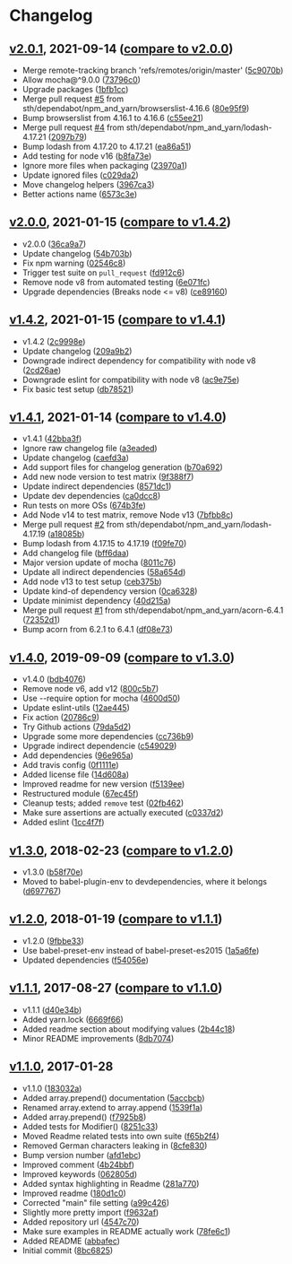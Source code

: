 # Changelog

<a name="v2.0.1"></a>
## [v2.0.1](https://github.com/sth/objectbuilder/tree/v2.0.1), 2021-09-14 ([compare to v2.0.0](https://github.com/sth/objectbuilder/compare/v2.0.0...v2.0.1))

* Merge remote-tracking branch 'refs/remotes/origin/master' ([5c9070b](https://github.com/sth/objectbuilder/commit/5c9070beec69b51d61e708c668ba7257a6e2d877))
* Allow mocha@^9.0.0 ([73796c0](https://github.com/sth/objectbuilder/commit/73796c0732e71221a815ec78389f3110abc3ebf1))
* Upgrade packages ([1bfb1cc](https://github.com/sth/objectbuilder/commit/1bfb1cc90cfdf12609317d92b952a21235e55317))
* Merge pull request [#5](https://github.com/sth/objectbuilder/issues/5) from sth/dependabot/npm_and_yarn/browserslist-4.16.6 ([80e95f9](https://github.com/sth/objectbuilder/commit/80e95f933d462779d317008a2660bc20670c30b0))
* Bump browserslist from 4.16.1 to 4.16.6 ([c55ee21](https://github.com/sth/objectbuilder/commit/c55ee213d9907e4d24d6cb13cf6cc4ec4f99841b))
* Merge pull request [#4](https://github.com/sth/objectbuilder/issues/4) from sth/dependabot/npm_and_yarn/lodash-4.17.21 ([2097b79](https://github.com/sth/objectbuilder/commit/2097b7951e2d7847c08893c4824c10f9d36e5d7c))
* Bump lodash from 4.17.20 to 4.17.21 ([ea86a51](https://github.com/sth/objectbuilder/commit/ea86a51f33f4888ee4f306cac5698751be783567))
* Add testing for node v16 ([b8fa73e](https://github.com/sth/objectbuilder/commit/b8fa73e1f96aa13677882dce126cdd15e4b9650f))
* Ignore more files when packaging ([23970a1](https://github.com/sth/objectbuilder/commit/23970a13985e474a7e61f257faa5f5f0ab653fa7))
* Update ignored files ([c029da2](https://github.com/sth/objectbuilder/commit/c029da25e9151c7e436ed5075658dc97204624c1))
* Move changelog helpers ([3967ca3](https://github.com/sth/objectbuilder/commit/3967ca3f08d30c627bb1e641a793e44d6d53f291))
* Better actions name ([6573c3e](https://github.com/sth/objectbuilder/commit/6573c3e35047ee81ef13ae3b17a564cd787994c3))

<a name="v2.0.0"></a>
## [v2.0.0](https://github.com/sth/objectbuilder/tree/v2.0.0), 2021-01-15 ([compare to v1.4.2](https://github.com/sth/objectbuilder/compare/v1.4.2...v2.0.0))

* v2.0.0 ([36ca9a7](https://github.com/sth/objectbuilder/commit/36ca9a7e2c7cd9f4da1002694520f8b78a2063cf))
* Update changelog ([54b703b](https://github.com/sth/objectbuilder/commit/54b703bdf7b9a43b4a5caeacc6f2b1aff264c8a6))
* Fix npm warning ([02546c8](https://github.com/sth/objectbuilder/commit/02546c87ae551c4acb82aa5c021139d772a1a2ca))
* Trigger test suite on `pull_request` ([fd912c6](https://github.com/sth/objectbuilder/commit/fd912c60fbf0cf9e15ed6919f5792f99a4ad069d))
* Remove node v8 from automated testing ([6e071fc](https://github.com/sth/objectbuilder/commit/6e071fc8140ef2a487d530f9eb97f79fa93de06e))
* Upgrade dependencies (Breaks node <= v8) ([ce89160](https://github.com/sth/objectbuilder/commit/ce89160e818db935a4e399178d82d84c758e26c7))

<a name="v1.4.2"></a>
## [v1.4.2](https://github.com/sth/objectbuilder/tree/v1.4.2), 2021-01-15 ([compare to v1.4.1](https://github.com/sth/objectbuilder/compare/v1.4.1...v1.4.2))

* v1.4.2 ([2c9998e](https://github.com/sth/objectbuilder/commit/2c9998ead0c981b50d31cf936b4cd9065b10a91c))
* Update changelog ([209a9b2](https://github.com/sth/objectbuilder/commit/209a9b278619440d21cafab1e55f102e4aa02cd6))
* Downgrade indirect dependency for compatibility with node v8 ([2cd26ae](https://github.com/sth/objectbuilder/commit/2cd26ae9b5f5a80d628d22876a2e4d97839a3895))
* Downgrade eslint for compatibility with node v8 ([ac9e75e](https://github.com/sth/objectbuilder/commit/ac9e75ef9ee97d40a09312badc98d5b9cd85fe6d))
* Fix basic test setup ([db78521](https://github.com/sth/objectbuilder/commit/db78521032e8c36cb2ad6159a2029339012f0433))

<a name="v1.4.1"></a>
## [v1.4.1](https://github.com/sth/objectbuilder/tree/v1.4.1), 2021-01-14 ([compare to v1.4.0](https://github.com/sth/objectbuilder/compare/v1.4.0...v1.4.1))

* v1.4.1 ([42bba3f](https://github.com/sth/objectbuilder/commit/42bba3f810b67c4bf66774da67b11b615171eb5d))
* Ignore raw changelog file ([a3eaded](https://github.com/sth/objectbuilder/commit/a3eaded6d430daee5834aaa4a0cd0194cd90bcba))
* Update changelog ([caefd3a](https://github.com/sth/objectbuilder/commit/caefd3a8e8fc657f34b7e83c8a0b38bdb92321ec))
* Add support files for changelog generation ([b70a692](https://github.com/sth/objectbuilder/commit/b70a692b4b95c4521e91056a3d06914b1bd9d05f))
* Add new node version to test matrix ([9f388f7](https://github.com/sth/objectbuilder/commit/9f388f7812e5a64fa5dae94eb1ef2d87e0bfa6fc))
* Update indirect dependencies ([8571dc1](https://github.com/sth/objectbuilder/commit/8571dc1ee22c3857dcfe6b2f1754e0377d5210db))
* Update dev dependencies ([ca0dcc8](https://github.com/sth/objectbuilder/commit/ca0dcc88a705b702008d7d4e73850124f7aac428))
* Run tests on more OSs ([674b3fe](https://github.com/sth/objectbuilder/commit/674b3fea118658c22027d59062de250c92c20b14))
* Add Node v14 to test matrix, remove Node v13 ([7bfbb8c](https://github.com/sth/objectbuilder/commit/7bfbb8c0956b106c81a3b6854e4e290389ed6f67))
* Merge pull request [#2](https://github.com/sth/objectbuilder/issues/2) from sth/dependabot/npm_and_yarn/lodash-4.17.19 ([a18085b](https://github.com/sth/objectbuilder/commit/a18085be6d64ae0f76e45d5eee74e49e0fafacd9))
* Bump lodash from 4.17.15 to 4.17.19 ([f09fe70](https://github.com/sth/objectbuilder/commit/f09fe70264dc8caf2dec2a98452998d10910510c))
* Add changelog file ([bff6daa](https://github.com/sth/objectbuilder/commit/bff6daa0cf5fcd8f99700ea113b3fa634db908a5))
* Major version update of mocha ([8011c76](https://github.com/sth/objectbuilder/commit/8011c766542caef9b0fc3fdf33f9137549d179ee))
* Update all indirect dependencies ([58a654d](https://github.com/sth/objectbuilder/commit/58a654df686c6cdd6cd5ef844fab6ba0d442ec9a))
* Add node v13 to test setup ([ceb375b](https://github.com/sth/objectbuilder/commit/ceb375b498a26d2aaff46873b549b6749d8debe4))
* Update kind-of dependency version ([0ca6328](https://github.com/sth/objectbuilder/commit/0ca63280252396202658824d3155446523b12703))
* Update minimist dependency ([40d215a](https://github.com/sth/objectbuilder/commit/40d215a8dfb0cb819dae100a53f0d19c4e71edb3))
* Merge pull request [#1](https://github.com/sth/objectbuilder/issues/1) from sth/dependabot/npm_and_yarn/acorn-6.4.1 ([72352d1](https://github.com/sth/objectbuilder/commit/72352d10ff2254d728e83425646e5ae8a3763e94))
* Bump acorn from 6.2.1 to 6.4.1 ([df08e73](https://github.com/sth/objectbuilder/commit/df08e73c00674f27a185d43d791f93501c9ab9db))

<a name="v1.4.0"></a>
## [v1.4.0](https://github.com/sth/objectbuilder/tree/v1.4.0), 2019-09-09 ([compare to v1.3.0](https://github.com/sth/objectbuilder/compare/v1.3.0...v1.4.0))

* v1.4.0 ([bdb4076](https://github.com/sth/objectbuilder/commit/bdb4076a9dd6f801734ed0dc5eb3ba6a78350872))
* Remove node v6, add v12 ([800c5b7](https://github.com/sth/objectbuilder/commit/800c5b7c974fe28d148f0b5efbff05dcc3a37631))
* Use --require option for mocha ([4600d50](https://github.com/sth/objectbuilder/commit/4600d50da89b8aef6b90874007dbad05f6907e08))
* Update eslint-utils ([12ae445](https://github.com/sth/objectbuilder/commit/12ae445a9f06c0240ec528bdddbd3e8a19951d29))
* Fix action ([20786c9](https://github.com/sth/objectbuilder/commit/20786c9e31568cf63f60878297869554050240c9))
* Try Github actions ([79da5d2](https://github.com/sth/objectbuilder/commit/79da5d2d42e081a723351f991892630172e5c437))
* Upgrade some more dependencies ([cc736b9](https://github.com/sth/objectbuilder/commit/cc736b9f5ef3eb020e2ee2d059b14e7d5925b018))
* Upgrade indirect dependencie ([c549029](https://github.com/sth/objectbuilder/commit/c5490294e3da27f784d383442c5e250dacc2a80d))
* Add dependencies ([96e965a](https://github.com/sth/objectbuilder/commit/96e965a5823a7692fb4a36ede1bdaf62c8da2538))
* Add travis config ([0f1111e](https://github.com/sth/objectbuilder/commit/0f1111e521cab6fabfaa2fafd656633bf9674ccb))
* Added license file ([14d608a](https://github.com/sth/objectbuilder/commit/14d608a40031a08fb7f0cc9285a797b93c997a06))
* Improved readme for new version ([f5139ee](https://github.com/sth/objectbuilder/commit/f5139ee9494cf6226a059788b5f30bd747f44d30))
* Restructured module ([67ec45f](https://github.com/sth/objectbuilder/commit/67ec45f70cd00662d8ce878f387d0903449aaae0))
* Cleanup tests; added `remove` test ([02fb462](https://github.com/sth/objectbuilder/commit/02fb462eeb3e33bab8b4841b5239563cb2c26d7f))
* Make sure assertions are actually executed ([c0337d2](https://github.com/sth/objectbuilder/commit/c0337d29a66020231125f485ceefa0f938c5f4d0))
* Added eslint ([1cc4f7f](https://github.com/sth/objectbuilder/commit/1cc4f7f4d60f8d031f09a6c1533c703d6aeaf19e))

<a name="v1.3.0"></a>
## [v1.3.0](https://github.com/sth/objectbuilder/tree/v1.3.0), 2018-02-23 ([compare to v1.2.0](https://github.com/sth/objectbuilder/compare/v1.2.0...v1.3.0))

* v1.3.0 ([b58f70e](https://github.com/sth/objectbuilder/commit/b58f70ee4619b748337899a0f75d0377a8775825))
* Moved to babel-plugin-env to devdependencies, where it belongs ([d697767](https://github.com/sth/objectbuilder/commit/d6977673dc77622d7d6209a8a79537435ac13073))

<a name="v1.2.0"></a>
## [v1.2.0](https://github.com/sth/objectbuilder/tree/v1.2.0), 2018-01-19 ([compare to v1.1.1](https://github.com/sth/objectbuilder/compare/v1.1.1...v1.2.0))

* v1.2.0 ([9fbbe33](https://github.com/sth/objectbuilder/commit/9fbbe338dec86b83d5eadb43f2e138494ccb02e0))
* Use babel-preset-env instead of babel-preset-es2015 ([1a5a6fe](https://github.com/sth/objectbuilder/commit/1a5a6fe9182055b9d8e77a2b31f0d6e15b4cb276))
* Updated dependencies ([f54056e](https://github.com/sth/objectbuilder/commit/f54056e8f9e0b82e09374288fbc1290e35c6b884))

<a name="v1.1.1"></a>
## [v1.1.1](https://github.com/sth/objectbuilder/tree/v1.1.1), 2017-08-27 ([compare to v1.1.0](https://github.com/sth/objectbuilder/compare/v1.1.0...v1.1.1))

* v1.1.1 ([d40e34b](https://github.com/sth/objectbuilder/commit/d40e34bbf2b596340d1705eb728b8d179912609a))
* Added yarn.lock ([6669f66](https://github.com/sth/objectbuilder/commit/6669f664bf0edae6bd6e13be39454c9df40876da))
* Added readme section about modifying values ([2b44c18](https://github.com/sth/objectbuilder/commit/2b44c182dc5616f384dd5bf1a1ba68c3ab608c47))
* Minor README improvements ([8db7074](https://github.com/sth/objectbuilder/commit/8db7074d24fb429fe6bf211a5f4c43cc146b4397))

<a name="v1.1.0"></a>
## [v1.1.0](https://github.com/sth/objectbuilder/tree/v1.1.0), 2017-01-28

* v1.1.0 ([183032a](https://github.com/sth/objectbuilder/commit/183032acac5f6d3893463ab011462d1cb025b316))
* Added array.prepend() documentation ([5accbcb](https://github.com/sth/objectbuilder/commit/5accbcb68efa91ce54385815b1027d3aac084ac5))
* Renamed array.extend to array.append ([1539f1a](https://github.com/sth/objectbuilder/commit/1539f1aeb8ca5e4ba9ee031010b803043a0a9a01))
* Added array.prepend() ([f7925b8](https://github.com/sth/objectbuilder/commit/f7925b822dd8599021fcd236973dc0e3c1d61d27))
* Added tests for Modifier() ([8251c33](https://github.com/sth/objectbuilder/commit/8251c33934ebd6a25e76c4ac71cb9f9b0954ab8f))
* Moved Readme related tests into own suite ([f65b2f4](https://github.com/sth/objectbuilder/commit/f65b2f407244657f15a985bc4622443ae60cfc39))
* Removed German characters leaking in ([8cfe830](https://github.com/sth/objectbuilder/commit/8cfe830d555b80b99a9481a26efe91e033ca4dd3))
* Bump version number ([afd1ebc](https://github.com/sth/objectbuilder/commit/afd1ebc82cae2262935829bceeb07f9dca4c742e))
* Improved comment ([4b24bbf](https://github.com/sth/objectbuilder/commit/4b24bbf426a6ff47b2312facf00e52702427fdc6))
* Improved keywords ([062805d](https://github.com/sth/objectbuilder/commit/062805d7dfab6b5ccce2bc71c0cf35dc88c07cd4))
* Added syntax highlighting in Readme ([281a770](https://github.com/sth/objectbuilder/commit/281a770c51e2b0b15750c4395246f451bcbdc9a0))
* Improved readme ([180d1c0](https://github.com/sth/objectbuilder/commit/180d1c05a55a864b76119f42159dafe6fd83c9a0))
* Corrected "main" file setting ([a99c426](https://github.com/sth/objectbuilder/commit/a99c4265f1321e2abf1ad4e532008b853a6c640d))
* Slightly more pretty import ([f9632af](https://github.com/sth/objectbuilder/commit/f9632af017edd064523d7b79841c8505df61d279))
* Added repository url ([4547c70](https://github.com/sth/objectbuilder/commit/4547c70dab4b2f41adf0a5764bfad8917650a9b4))
* Make sure examples in README actually work ([78fe6c1](https://github.com/sth/objectbuilder/commit/78fe6c1592580398b8bb11aed53e6e9ac47a5974))
* Added README ([abbafec](https://github.com/sth/objectbuilder/commit/abbafec7052350305b159316aed6df30f94f2d90))
* Initial commit ([8bc6825](https://github.com/sth/objectbuilder/commit/8bc682599e055fddf101ab89f831e0c6eaf18cb6))
